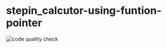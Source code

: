 # stepin_calcutor-using-funtion-pointer
![code quality check](https://www.code-inspector.com/project/28001/score/svg)
